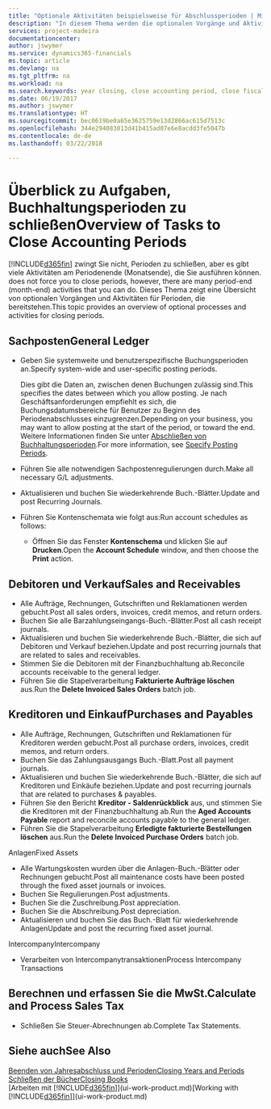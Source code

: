 ```yaml
---
title: "Optionale Aktivitäten beispielsweise für Abschlussperioden | Microsoft Docs"
description: "In diesem Thema werden die optionalen Vorgänge und Aktivitäten Abschlussbuchhaltungsperioden in Finance and Operations, Business edition dargelegt."
services: project-madeira
documentationcenter: 
author: jswymer
ms.service: dynamics365-financials
ms.topic: article
ms.devlang: na
ms.tgt_pltfrm: na
ms.workload: na
ms.search.keywords: year closing, close accounting period, close fiscal year, aging, creditor payments, vendor payments
ms.date: 06/19/2017
ms.author: jswymer
ms.translationtype: HT
ms.sourcegitcommit: bec0619be0a65e3625759e13d2866ac615d7513c
ms.openlocfilehash: 344e294083813d41b415ad07e6e8acdd3fe5047b
ms.contentlocale: de-de
ms.lasthandoff: 03/22/2018

---
```

# <a name="overview-of-tasks-to-close-accounting-periods"></a><span data-ttu-id="0308d-103">Überblick zu Aufgaben, Buchhaltungsperioden zu schließen</span><span class="sxs-lookup"><span data-stu-id="0308d-103">Overview of Tasks to Close Accounting Periods</span></span>
[!INCLUDE[d365fin](includes/d365fin_md.md)]<span data-ttu-id="0308d-104"> zwingt Sie nicht, Perioden zu schließen, aber es gibt viele Aktivitäten am Periodenende (Monatsende), die Sie ausführen können.</span><span class="sxs-lookup"><span data-stu-id="0308d-104"> does not force you to close periods, however, there are many period-end (month-end) activities that you can do.</span></span> <span data-ttu-id="0308d-105">Dieses Thema zeigt eine Übersicht von optionalen Vorgängen und Aktivitäten für Perioden, die bereitstehen.</span><span class="sxs-lookup"><span data-stu-id="0308d-105">This topic provides an overview of optional processes and activities for closing periods.</span></span>  

## <a name="general-ledger"></a><span data-ttu-id="0308d-106">Sachposten</span><span class="sxs-lookup"><span data-stu-id="0308d-106">General Ledger</span></span>
* <span data-ttu-id="0308d-107">Geben Sie systemweite und benutzerspezifische Buchungsperioden an.</span><span class="sxs-lookup"><span data-stu-id="0308d-107">Specify system-wide and user-specific posting periods.</span></span>  

    <span data-ttu-id="0308d-108">Dies gibt die Daten an, zwischen denen Buchungen zulässig sind.</span><span class="sxs-lookup"><span data-stu-id="0308d-108">This specifies the dates between which you allow posting.</span></span> <span data-ttu-id="0308d-109">Je nach Geschäftsanforderungen empfiehlt es sich, die Buchungsdatumsbereiche für Benutzer zu Beginn des Periodenabschlusses einzugrenzen.</span><span class="sxs-lookup"><span data-stu-id="0308d-109">Depending on your business, you may want to allow posting at the start of the period, or toward the end.</span></span> <span data-ttu-id="0308d-110">Weitere Informationen finden Sie unter [Abschließen von Buchhaltungsperioden](finance-how-specify-posting-periods.md).</span><span class="sxs-lookup"><span data-stu-id="0308d-110">For more information, see [Specify Posting Periods](finance-how-specify-posting-periods.md).</span></span>  
* <span data-ttu-id="0308d-111">Führen Sie alle notwendigen Sachpostenregulierungen durch.</span><span class="sxs-lookup"><span data-stu-id="0308d-111">Make all necessary G/L adjustments.</span></span>  
* <span data-ttu-id="0308d-112">Aktualisieren und buchen Sie wiederkehrende Buch.-Blätter.</span><span class="sxs-lookup"><span data-stu-id="0308d-112">Update and post Recurring Journals.</span></span>  
  <!--* Process Consolidations-->
* <span data-ttu-id="0308d-113">Führen Sie Kontenschemata wie folgt aus:</span><span class="sxs-lookup"><span data-stu-id="0308d-113">Run account schedules as follows:</span></span>  
  * <span data-ttu-id="0308d-114">Öffnen Sie das Fenster **Kontenschema** und klicken Sie auf **Drucken**.</span><span class="sxs-lookup"><span data-stu-id="0308d-114">Open the **Account Schedule** window, and then choose the **Print** action.</span></span>  

## <a name="sales-and-receivables"></a><span data-ttu-id="0308d-115">Debitoren und Verkauf</span><span class="sxs-lookup"><span data-stu-id="0308d-115">Sales and Receivables</span></span>
* <span data-ttu-id="0308d-116">Alle Aufträge, Rechnungen, Gutschriften und Reklamationen werden gebucht.</span><span class="sxs-lookup"><span data-stu-id="0308d-116">Post all sales orders, invoices, credit memos, and return orders.</span></span>  
* <span data-ttu-id="0308d-117">Buchen Sie alle Barzahlungseingangs-Buch.-Blätter.</span><span class="sxs-lookup"><span data-stu-id="0308d-117">Post all cash receipt journals.</span></span>  
* <span data-ttu-id="0308d-118">Aktualisieren und buchen Sie wiederkehrende Buch.-Blätter, die sich auf Debitoren und Verkauf beziehen.</span><span class="sxs-lookup"><span data-stu-id="0308d-118">Update and post recurring journals that are related to sales and receivables.</span></span>  
* <span data-ttu-id="0308d-119">Stimmen Sie die Debitoren mit der Finanzbuchhaltung ab.</span><span class="sxs-lookup"><span data-stu-id="0308d-119">Reconcile accounts receivable to the general ledger.</span></span>  
* <span data-ttu-id="0308d-120">Führen Sie die Stapelverarbeitung **Fakturierte Aufträge löschen** aus.</span><span class="sxs-lookup"><span data-stu-id="0308d-120">Run the **Delete Invoiced Sales Orders** batch job.</span></span>  

## <a name="purchases-and-payables"></a><span data-ttu-id="0308d-121">Kreditoren und Einkauf</span><span class="sxs-lookup"><span data-stu-id="0308d-121">Purchases and Payables</span></span>
* <span data-ttu-id="0308d-122">Alle Aufträge, Rechnungen, Gutschriften und Reklamationen für Kreditoren werden gebucht.</span><span class="sxs-lookup"><span data-stu-id="0308d-122">Post all purchase orders, invoices, credit memos, and return orders.</span></span>  
* <span data-ttu-id="0308d-123">Buchen Sie das Zahlungsausgangs Buch.-Blatt.</span><span class="sxs-lookup"><span data-stu-id="0308d-123">Post all payment journals.</span></span>  
* <span data-ttu-id="0308d-124">Aktualisieren und buchen Sie wiederkehrende Buch.-Blätter, die sich auf Kreditoren und Einkäufe beziehen.</span><span class="sxs-lookup"><span data-stu-id="0308d-124">Update and post recurring journals that are related to purchases & payables.</span></span>  
* <span data-ttu-id="0308d-125">Führen Sie den Bericht **Kreditor - Saldenrückblick** aus, und stimmen Sie die Kreditoren mit der Finanzbuchhaltung ab.</span><span class="sxs-lookup"><span data-stu-id="0308d-125">Run the **Aged Accounts Payable** report and reconcile accounts payable to the general ledger.</span></span>  
* <span data-ttu-id="0308d-126">Führen Sie die Stapelverarbeitung **Erledigte fakturierte Bestellungen löschen** aus.</span><span class="sxs-lookup"><span data-stu-id="0308d-126">Run the **Delete Invoiced Purchase Orders** batch job.</span></span>  

<span data-ttu-id="0308d-127">Anlagen</span><span class="sxs-lookup"><span data-stu-id="0308d-127">Fixed Assets</span></span>
* <span data-ttu-id="0308d-128">Alle Wartungskosten wurden über die Anlagen-Buch.-Blätter oder Rechnungen gebucht.</span><span class="sxs-lookup"><span data-stu-id="0308d-128">Post all maintenance costs have been posted through the fixed asset journals or invoices.</span></span>
* <span data-ttu-id="0308d-129">Buchen Sie Regulierungen.</span><span class="sxs-lookup"><span data-stu-id="0308d-129">Post adjustments.</span></span>
* <span data-ttu-id="0308d-130">Buchen Sie die Zuschreibung.</span><span class="sxs-lookup"><span data-stu-id="0308d-130">Post appreciation.</span></span>
* <span data-ttu-id="0308d-131">Buchen Sie die Abschreibung.</span><span class="sxs-lookup"><span data-stu-id="0308d-131">Post depreciation.</span></span>
* <span data-ttu-id="0308d-132">Aktualisieren und buchen Sie das Buch.-Blatt für wiederkehrende Anlagen</span><span class="sxs-lookup"><span data-stu-id="0308d-132">Update and post the recurring fixed asset journal.</span></span>

<span data-ttu-id="0308d-133">Intercompany</span><span class="sxs-lookup"><span data-stu-id="0308d-133">Intercompany</span></span>
* <span data-ttu-id="0308d-134">Verarbeiten von Intercompanytransaktionen</span><span class="sxs-lookup"><span data-stu-id="0308d-134">Process Intercompany Transactions</span></span>

## <a name="calculate-and-process-sales-tax"></a><span data-ttu-id="0308d-135">Berechnen und erfassen Sie die MwSt.</span><span class="sxs-lookup"><span data-stu-id="0308d-135">Calculate and Process Sales Tax</span></span>
* <span data-ttu-id="0308d-136">Schließen Sie Steuer-Abrechnungen ab.</span><span class="sxs-lookup"><span data-stu-id="0308d-136">Complete Tax Statements.</span></span>  

## <a name="see-also"></a><span data-ttu-id="0308d-137">Siehe auch</span><span class="sxs-lookup"><span data-stu-id="0308d-137">See Also</span></span>
[<span data-ttu-id="0308d-138">Beenden von Jahresabschluss und Perioden</span><span class="sxs-lookup"><span data-stu-id="0308d-138">Closing Years and Periods</span></span>](year-close-years-periods.md)  
[<span data-ttu-id="0308d-139">Schließen der Bücher</span><span class="sxs-lookup"><span data-stu-id="0308d-139">Closing Books</span></span>](year-close-books.md)  
<span data-ttu-id="0308d-140">[Arbeiten mit [!INCLUDE[d365fin](includes/d365fin_md.md)]](ui-work-product.md)</span><span class="sxs-lookup"><span data-stu-id="0308d-140">[Working with [!INCLUDE[d365fin](includes/d365fin_md.md)]](ui-work-product.md)</span></span>

